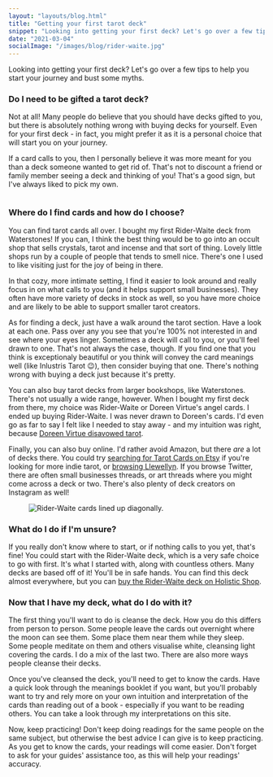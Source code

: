 ```yaml
---
layout: "layouts/blog.html"
title: "Getting your first tarot deck"
snippet: "Looking into getting your first deck? Let's go over a few tips to help you start your journey and bust some myths."
date: "2021-03-04"
socialImage: "/images/blog/rider-waite.jpg"
---
```


Looking into getting your first deck? Let's go over a few tips to help you start your journey and bust some myths.

### Do I need to be gifted a tarot deck?
Not at all! Many people do believe that you should have decks gifted to you, but there is absolutely nothing wrong with buying decks for yourself. Even for your first deck - in fact, you might prefer it as it is a personal choice that will start you on your journey.

If a card calls to you, then I personally believe it was more meant for you than a deck someone wanted to get rid of. That's not to discount a friend or family member seeing a deck and thinking of you! That's a good sign, but I've always liked to pick my own.

<figure>
<picture>
    <source srcset="/images/blog/two-decks.webp" type="image/webp" alt="">
        <img src="/images/blog/two-decks.jpg" type="image/jpg" alt="">
</picture>
</figure>

### Where do I find cards and how do I choose?

You can find tarot cards all over. I bought my first Rider-Waite deck from Waterstones! If you can, I think the best thing would be to go into an occult shop that sells crystals, tarot and incense and that sort of thing. Lovely little shops run by a couple of people that tends to smell nice. There's one I used to like visiting just for the joy of being in there. 

In that cozy, more intimate setting, I find it easier to look around and really focus in on what calls to you (and it helps support small businesses). They often have more variety of decks in stock as well, so you have more choice and are likely to be able to support smaller tarot creators. 

As for finding a deck, just have a walk around the tarot section. Have a look at each one. Pass over any you see that you're 100% not interested in and see where your eyes linger. Sometimes a deck will call to you, or you'll feel drawn to one. That's not always the case, though. If you find one that you think is exceptionaly beautiful or you think will convey the card meanings well (like Inlustris Tarot 😉), then consider buying that one. There's nothing wrong with buying a deck just because it's pretty.

You can also buy tarot decks from larger bookshops, like Waterstones. There's not usually a wide range, however. When I bought my first deck from there, my choice was Rider-Waite or Doreen Virtue's angel cards. I ended up buying Rider-Waite. I was never drawn to Doreen's cards. I'd even go as far to say I felt like I needed to stay away - and my intuition was right, because [Doreen Virtue disavowed tarot](https://doreenvirtue.com/2021/01/20/doreen-virtue-testimony-of-why-she-left-the-new-age-to-follow-jesus-as-her-lord-and-savior/).

Finally, you can also buy online. I'd rather avoid Amazon, but there *are* a lot of decks there. You could try [searching for Tarot Cards on Etsy](https://www.etsy.com/uk/search?q=tarot%20cards) if you're looking for more indie tarot, or [browsing Llewellyn](https://llewellyn.com/tarot_reading.php). If you browse Twitter, there are often small businesses threads, or art threads where you might come across a deck or two. There's also plenty of deck creators on Instagram as well!

<figure>
<picture>
    <source srcset="/images/blog/rider-waite.webp" type="image/webp" alt="Rider-Waite cards lined up diagonally.">
        <img src="/images/blog/rider-waite.jpg" type="image/jpg" alt="Rider-Waite cards lined up diagonally.">
</picture>
</figure>

### What do I do if I'm unsure?
If you really don't know where to start, or if nothing calls to you yet, that's fine! You could start with the Rider-Waite deck, which is a very safe choice to go with first. It's what I started with, along with countless others. Many decks are based off of it! You'll be in safe hands. You can find this deck almost everywhere, but you can [buy the Rider-Waite deck on Holistic Shop](https://www.holisticshop.co.uk/products/rider-waite-tarot).

### Now that I have my deck, what do I do with it?
The first thing you'll want to do is cleanse the deck. How you do this differs from person to person. Some people leave the cards out overnight where the moon can see them. Some place them near them while they sleep. Some people meditate on them and others visualise white, cleansing light covering the cards. I do a mix of the last two. There are also more ways people cleanse their decks.

Once you've cleansed the deck, you'll need to get to know the cards. Have a quick look through the meanings booklet if you want, but you'll probably want to try and rely more on your own intuition and interpretation of the cards than reading out of a book - especially if you want to be reading others. You can take a look through my interpretations on this site.

Now, keep practicing! Don't keep doing readings for the same people on the same subject, but otherwise the best advice I can give is to keep practicing. As you get to know the cards, your readings will come easier. Don't forget to ask for your guides' assistance too, as this will help your readings' accuracy.